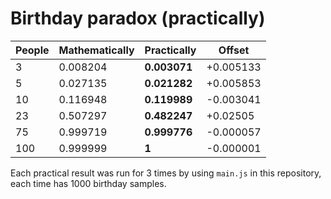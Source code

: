 # Birthday paradox (practically)

| People | Mathematically | Practically  | Offset    |
|--------|----------------|--------------|-----------|
| 3      | 0.008204       | **0.003071** | +0.005133 |
| 5      | 0.027135       | **0.021282** | +0.005853 |
| 10     | 0.116948       | **0.119989** | -0.003041 |
| 23     | 0.507297       | **0.482247** | +0.02505  |
| 75     | 0.999719       | **0.999776** | -0.000057 |
| 100    | 0.999999       | **1**        | -0.000001 |

Each practical result was run for 3 times by using `main.js` in this repository, each time has 1000 birthday samples.